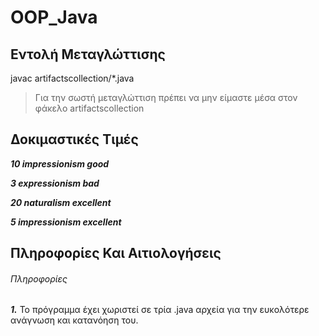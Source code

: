 # OOP_Java

## Εντολή Μεταγλώττισης

javac artifactscollection/*.java

> Για την σωστή μεταγλώττιση πρέπει να μην είμαστε μέσα στον φάκελο artifactscollection

## Δοκιμαστικές Τιμές

***10 impressionism good***

***3 expressionism bad***

***20 naturalism excellent***

***5 impressionism excellent***

## Πληροφορίες Και Αιτιολογήσεις

###### Πληροφορίες ######

**_1._** Το πρόγραμμα έχει χωριστεί σε τρία .java αρχεία για την
ευκολότερε ανάγνωση και κατανόηση του.
